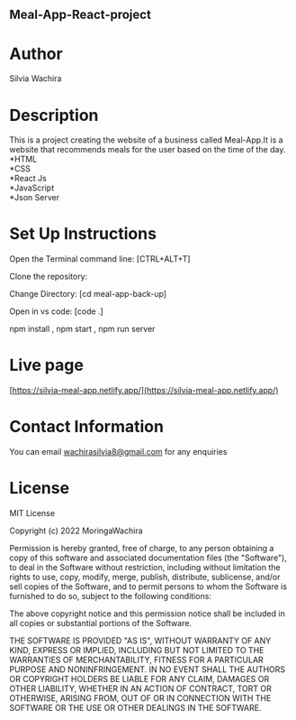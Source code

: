 ## Meal-App-React-project
# Author
Silvia Wachira
# Description
This is a project creating the website of a business called Meal-App.It is a website that recommends meals for the user based on the time of the day.
*HTML<br>
*CSS<br>
*React Js<br>
*JavaScript<br>
*Json Server 
# Set Up Instructions
Open the Terminal command line: [CTRL+ALT+T]

Clone the repository:

Change Directory: [cd meal-app-back-up]

Open in vs code: [code .]

npm install , npm start , npm run server

# Live page
[https://silvia-meal-app.netlify.app/](https://silvia-meal-app.netlify.app/)

# Contact Information
You can email wachirasilvia8@gmail.com for any enquiries 
# License
MIT License

Copyright (c) 2022 MoringaWachira

Permission is hereby granted, free of charge, to any person obtaining a copy
of this software and associated documentation files (the "Software"), to deal
in the Software without restriction, including without limitation the rights
to use, copy, modify, merge, publish, distribute, sublicense, and/or sell
copies of the Software, and to permit persons to whom the Software is
furnished to do so, subject to the following conditions:

The above copyright notice and this permission notice shall be included in all
copies or substantial portions of the Software.

THE SOFTWARE IS PROVIDED "AS IS", WITHOUT WARRANTY OF ANY KIND, EXPRESS OR
IMPLIED, INCLUDING BUT NOT LIMITED TO THE WARRANTIES OF MERCHANTABILITY,
FITNESS FOR A PARTICULAR PURPOSE AND NONINFRINGEMENT. IN NO EVENT SHALL THE
AUTHORS OR COPYRIGHT HOLDERS BE LIABLE FOR ANY CLAIM, DAMAGES OR OTHER
LIABILITY, WHETHER IN AN ACTION OF CONTRACT, TORT OR OTHERWISE, ARISING FROM,
OUT OF OR IN CONNECTION WITH THE SOFTWARE OR THE USE OR OTHER DEALINGS IN THE
SOFTWARE.



